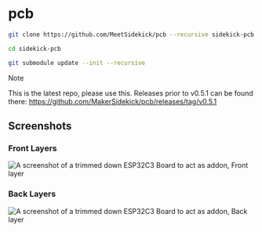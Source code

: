 # pcb

```bash
git clone https://github.com/MeetSidekick/pcb --recursive sidekick-pcb
```

```bash
cd sidekick-pcb
```

```bash
git submodule update --init --recursive
```

> [!NOTE]
> This is the latest repo, please use this. Releases prior to v0.5.1 can be found there: https://github.com/MakerSidekick/pcb/releases/tag/v0.5.1

## Screenshots
### Front Layers
![A screenshot of a trimmed down ESP32C3 Board to act as addon, Front layer](assets/front.png)
### Back Layers
![A screenshot of a trimmed down ESP32C3 Board to act as addon, Back layer](assets/back.png)

